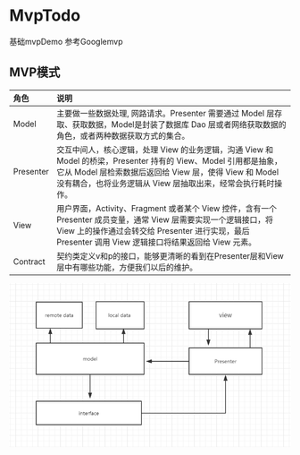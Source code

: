 # MvpTodo
基础mvpDemo 参考Googlemvp




## MVP模式

| 角色 | 说明 |
|:------------- |:------------- |
| Model | 主要做一些数据处理, 网路请求。Presenter 需要通过 Model 层存取、获取数据，Model是封装了数据库 Dao 层或者网络获取数据的角色，或者两种数据获取方式的集合。 |
| Presenter | 交互中间人，核心逻辑，处理 View 的业务逻辑，沟通 View 和 Model 的桥梁，Presenter 持有的 View、Model 引用都是抽象，它从 Model 层检索数据后返回给 View 层，使得 View 和 Model 没有耦合，也将业务逻辑从 View 层抽取出来，经常会执行耗时操作。 |
| View | 用户界面，Activity、Fragment 或者某个 View 控件，含有一个 Presenter 成员变量，通常 View 层需要实现一个逻辑接口，将 View 上的操作通过会转交给 Presenter 进行实现，最后 Presenter 调用 View 逻辑接口将结果返回给 View 元素。 |
|Contract| 契约类定义v和p的接口，能够更清晰的看到在Presenter层和View层中有哪些功能，方便我们以后的维护。|

![image](https://github.com/wang2016215/MvpTodo/blob/master/screenshots/20180105103858.png)
